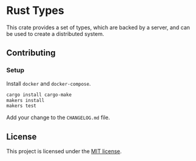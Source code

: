 # Rust Types

This crate provides a set of types, which are backed by a server, and can be used to create a distributed system.

## Contributing

### Setup

Install `docker` and `docker-compose`.

```bash
cargo install cargo-make
makers install
makers test
```

Add your change to the `CHANGELOG.md` file.

## License

This project is licensed under the [MIT license](LICENSE.md).
